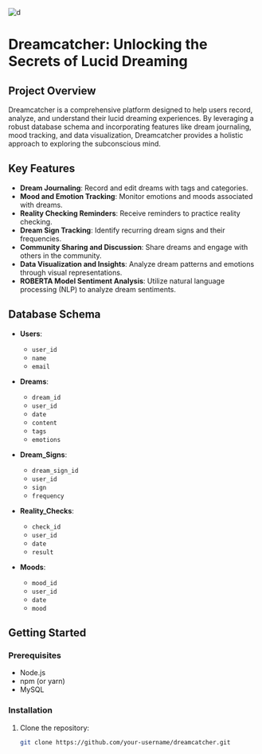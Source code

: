 ![d](https://github.com/completelyblank/DreamCatcher/assets/105001837/1bffa066-b0f4-4b4c-b2ea-3254b1efcb3d)

# Dreamcatcher: Unlocking the Secrets of Lucid Dreaming

## Project Overview

Dreamcatcher is a comprehensive platform designed to help users record, analyze, and understand their lucid dreaming experiences. By leveraging a robust database schema and incorporating features like dream journaling, mood tracking, and data visualization, Dreamcatcher provides a holistic approach to exploring the subconscious mind.

## Key Features

- **Dream Journaling**: Record and edit dreams with tags and categories.
- **Mood and Emotion Tracking**: Monitor emotions and moods associated with dreams.
- **Reality Checking Reminders**: Receive reminders to practice reality checking.
- **Dream Sign Tracking**: Identify recurring dream signs and their frequencies.
- **Community Sharing and Discussion**: Share dreams and engage with others in the community.
- **Data Visualization and Insights**: Analyze dream patterns and emotions through visual representations.
- **ROBERTA Model Sentiment Analysis**: Utilize natural language processing (NLP) to analyze dream sentiments.

## Database Schema

- **Users**: 
  - `user_id`
  - `name`
  - `email`
  
- **Dreams**: 
  - `dream_id`
  - `user_id`
  - `date`
  - `content`
  - `tags`
  - `emotions`
  
- **Dream_Signs**: 
  - `dream_sign_id`
  - `user_id`
  - `sign`
  - `frequency`
  
- **Reality_Checks**: 
  - `check_id`
  - `user_id`
  - `date`
  - `result`
  
- **Moods**: 
  - `mood_id`
  - `user_id`
  - `date`
  - `mood`

## Getting Started

### Prerequisites

- Node.js
- npm (or yarn)
- MySQL

### Installation

1. Clone the repository:
   ```sh
   git clone https://github.com/your-username/dreamcatcher.git

